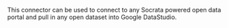 This connector can be used to connect to any Socrata powered open data portal and pull in any open dataset into Google DataStudio.